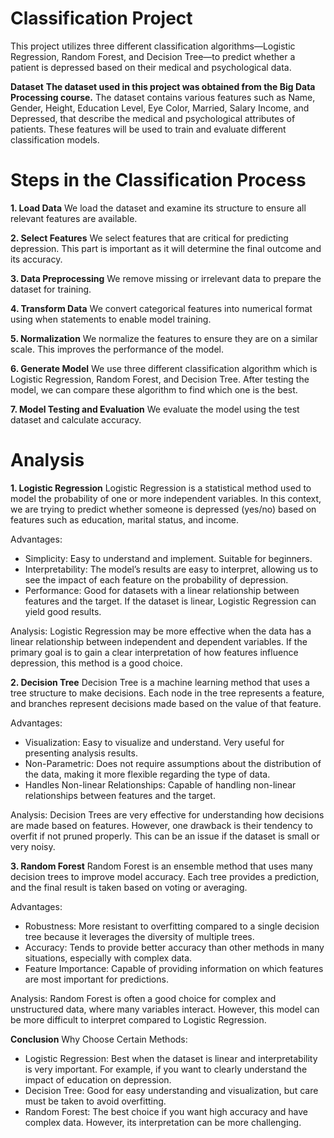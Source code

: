 # Classification Project

This project utilizes three different classification algorithms—Logistic Regression, Random Forest, and Decision Tree—to predict whether a patient is depressed based on their medical and psychological data.

**Dataset**
**The dataset used in this project was obtained from the Big Data Processing course.**
The dataset contains various features such as Name, Gender, Height, Education Level, Eye Color, Married, Salary Income, and Depressed, that describe the medical and psychological attributes of patients. These features will be used to train and evaluate different classification models.

# Steps in the Classification Process

**1. Load Data**
We load the dataset and examine its structure to ensure all relevant features are available.

**2. Select Features**
We select features that are critical for predicting depression. This part is important as it will determine the final outcome and its accuracy.

**3. Data Preprocessing**
We remove missing or irrelevant data to prepare the dataset for training.

**4. Transform Data**
We convert categorical features into numerical format using when statements to enable model training.

**5. Normalization**
We normalize the features to ensure they are on a similar scale. This improves the performance of the model.

**6. Generate Model**
We use three different classification algorithm which is Logistic Regression, Random Forest, and Decision Tree. After testing the model, we can compare these algorithm to find which one is the best. 

**7. Model Testing and Evaluation**
We evaluate the model using the test dataset and calculate accuracy.

# Analysis
**1. Logistic Regression**
Logistic Regression is a statistical method used to model the probability of one or more independent variables. In this context, we are trying to predict whether someone is depressed (yes/no) based on features such as education, marital status, and income.

Advantages:
- Simplicity: Easy to understand and implement. Suitable for beginners.
- Interpretability: The model’s results are easy to interpret, allowing us to see the impact of each feature on the probability of depression.
- Performance: Good for datasets with a linear relationship between features and the target. If the dataset is linear, Logistic Regression can yield good results.

Analysis:
Logistic Regression may be more effective when the data has a linear relationship between independent and dependent variables. If the primary goal is to gain a clear interpretation of how features influence depression, this method is a good choice.

**2. Decision Tree**
Decision Tree is a machine learning method that uses a tree structure to make decisions. Each node in the tree represents a feature, and branches represent decisions made based on the value of that feature.

Advantages:
- Visualization: Easy to visualize and understand. Very useful for presenting analysis results.
- Non-Parametric: Does not require assumptions about the distribution of the data, making it more flexible regarding the type of data.
- Handles Non-linear Relationships: Capable of handling non-linear relationships between features and the target.
  
Analysis:
Decision Trees are very effective for understanding how decisions are made based on features. However, one drawback is their tendency to overfit if not pruned properly. This can be an issue if the dataset is small or very noisy.

**3. Random Forest**
Random Forest is an ensemble method that uses many decision trees to improve model accuracy. Each tree provides a prediction, and the final result is taken based on voting or averaging.

Advantages:
- Robustness: More resistant to overfitting compared to a single decision tree because it leverages the diversity of multiple trees.
- Accuracy: Tends to provide better accuracy than other methods in many situations, especially with complex data.
- Feature Importance: Capable of providing information on which features are most important for predictions.

Analysis:
Random Forest is often a good choice for complex and unstructured data, where many variables interact. However, this model can be more difficult to interpret compared to Logistic Regression.


**Conclusion**
Why Choose Certain Methods:
- Logistic Regression: Best when the dataset is linear and interpretability is very important. For example, if you want to clearly understand the impact of education on depression.
- Decision Tree: Good for easy understanding and visualization, but care must be taken to avoid overfitting.
- Random Forest: The best choice if you want high accuracy and have complex data. However, its interpretation can be more challenging.
